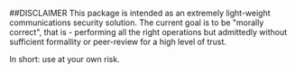 ##DISCLAIMER
This package is intended as an extremely light-weight communications
security solution.  The current goal is to be "morally correct",
that is - performing all the right operations but admittedly without
sufficient formallity or peer-review for a high level of trust.

In short: use at your own risk.
